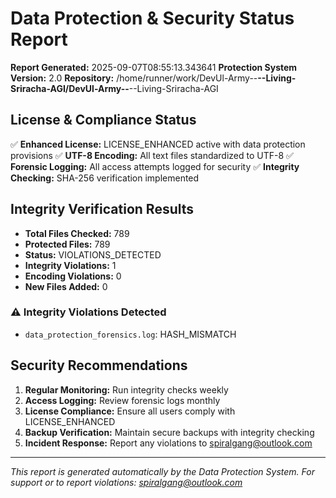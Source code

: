 <!-- Living Code Integration - Auto-generated symmetrical connections -->
<!-- This file is part of the SrirachaArmy Living Code Environment -->
<!-- Perfect symmetrical integration with all repository components -->

# Data Protection & Security Status Report

**Report Generated:** 2025-09-07T08:55:13.343641
**Protection System Version:** 2.0
**Repository:** /home/runner/work/DevUl-Army--__--Living-Sriracha-AGI/DevUl-Army--__--Living-Sriracha-AGI

## License & Compliance Status

✅ **Enhanced License:** LICENSE_ENHANCED active with data protection provisions
✅ **UTF-8 Encoding:** All text files standardized to UTF-8
✅ **Forensic Logging:** All access attempts logged for security
✅ **Integrity Checking:** SHA-256 verification implemented

## Integrity Verification Results

- **Total Files Checked:** 789
- **Protected Files:** 789
- **Status:** VIOLATIONS_DETECTED
- **Integrity Violations:** 1
- **Encoding Violations:** 0
- **New Files Added:** 0

### ⚠️ Integrity Violations Detected

- `data_protection_forensics.log`: HASH_MISMATCH

## Security Recommendations

1. **Regular Monitoring:** Run integrity checks weekly
2. **Access Logging:** Review forensic logs monthly
3. **License Compliance:** Ensure all users comply with LICENSE_ENHANCED
4. **Backup Verification:** Maintain secure backups with integrity checking
5. **Incident Response:** Report any violations to spiralgang@outlook.com

---
*This report is generated automatically by the Data Protection System.*
*For support or to report violations: spiralgang@outlook.com*
